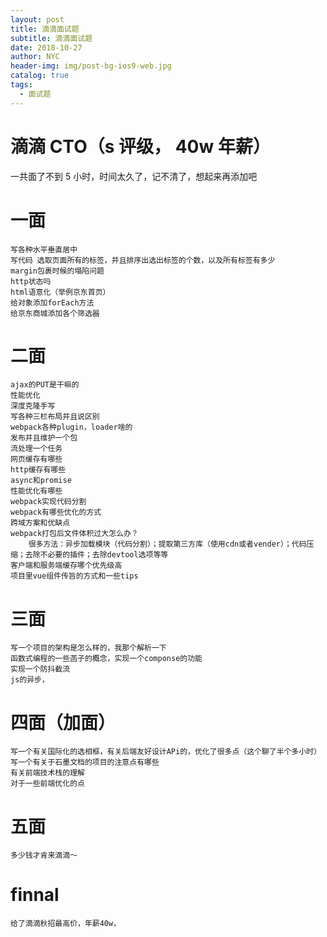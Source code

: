 ```yaml
---
layout: post
title: 滴滴面试题
subtitle: 滴滴面试题
date: 2018-10-27
author: NYC
header-img: img/post-bg-ios9-web.jpg
catalog: true
tags:
  - 面试题
---
```


# 滴滴 CTO（s 评级， 40w 年薪）

一共面了不到 5 小时，时间太久了，记不清了，想起来再添加吧

# 一面

    写各种水平垂直居中
    写代码 选取页面所有的标签，并且排序出选出标签的个数，以及所有标签有多少
    margin包裹时候的塌陷问题
    http状态吗
    html语意化（举例京东首页）
    给对象添加forEach方法
    给京东商城添加各个筛选器

# 二面

    ajax的PUT是干嘛的
    性能优化
    深度克隆手写
    写各种三栏布局并且说区别
    webpack各种plugin，loader啥的
    发布并且维护一个包
    流处理一个任务
    网页缓存有哪些
    http缓存有哪些
    async和promise
    性能优化有哪些
    webpack实现代码分割
    webpack有哪些优化的方式
    跨域方案和优缺点
    webpack打包后文件体积过大怎么办？
        很多方法：异步加载模块（代码分割）；提取第三方库（使用cdn或者vender）；代码压缩；去除不必要的插件；去除devtool选项等等
    客户端和服务端缓存哪个优先级高
    项目里vue组件传旨的方式和一些tips

# 三面

    写一个项目的架构是怎么样的，我那个解析一下
    函数式编程的一些菡子的概念，实现一个componse的功能
    实现一个防抖截流
    js的异步，

# 四面（加面）

    写一个有关国际化的选相框，有关后端友好设计APi的，优化了很多点（这个聊了半个多小时）
    写一个有关于石墨文档的项目的注意点有哪些
    有关前端技术栈的理解
    对于一些前端优化的点

# 五面

    多少钱才肯来滴滴～

# finnal

    给了滴滴秋招最高价，年薪40w，
